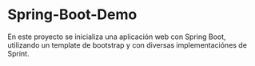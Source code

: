 # Spring-Boot-Demo
En este proyecto se inicializa una aplicación web con Spring Boot, utilizando un template de bootstrap y con diversas implementaciónes de Sprint.
